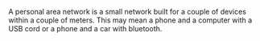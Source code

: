 A personal area network is a small network built for a couple of devices within a couple of meters. This may mean a phone and a computer with a USB cord or a phone and a car with bluetooth.